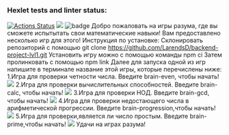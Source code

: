 ### Hexlet tests and linter status:
[![Actions Status](https://github.com/LarendsD/backend-project-lvl1/workflows/hexlet-check/badge.svg)](https://github.com/LarendsD/backend-project-lvl1/actions)
<a href="https://codeclimate.com/github/LarendsD/backend-project-lvl1/maintainability"><img src="https://api.codeclimate.com/v1/badges/9d453eda43d77e092f97/maintainability" /></a>
![badge](https://github.com/LarendsD/backend-project-lvl1/actions/workflows/lint.yml/badge.svg)
Добро пожаловать на игры разума, где вы сможете испытытать свои математические навыки! Вам предоставлено несколько игр для этого!
Инструкция по установке:
Склонировать репозиторий c помощью git clone https://github.com/LarendsD/backend-project-lvl1.git
Установить игру можно с помощью команды npm ci
Затем пролинковать с помощью npm link
Далее для запуска одной из игр напишите в терминале название этой игры, которые перечислены ниже:
1.Игра для проверки четности числа. Введите brain-even, чтобы начать!
<a href="https://asciinema.org/a/7e89ZhmrejlIZpaXWJ6U07oEq" target="_blank"><img src="https://asciinema.org/a/7e89ZhmrejlIZpaXWJ6U07oEq.svg" /></a>
2.Игра для проверки вычислительных способностей. Введите brain-calc, чтобы начать!
<a href="https://asciinema.org/a/pQYz0vJ9Wc13nuYYkbLBJYnr1" target="_blank"><img src="https://asciinema.org/a/pQYz0vJ9Wc13nuYYkbLBJYnr1.svg" /></a>
3.Игра для проверки НОД. Введите brain-gcd, чтобы начать!
<a href="https://asciinema.org/a/NJF6XBT40p08UplhePzFtkZtD" target="_blank"><img src="https://asciinema.org/a/NJF6XBT40p08UplhePzFtkZtD.svg" /></a>
4.Игра для проверки недостающего числа в арифметической прогрессии. Введите brain-progression,чтобы начать!
<a href="https://asciinema.org/a/454245" target="_blank"><img src="https://asciinema.org/a/454245.svg" /></a>
5.Игра для проверки,является ли число простым. Введите brain-prime,чтобы начать!
<a href="https://asciinema.org/a/454284" target="_blank"><img src="https://asciinema.org/a/454284.svg" /></a>
Удачи на играх разума!
